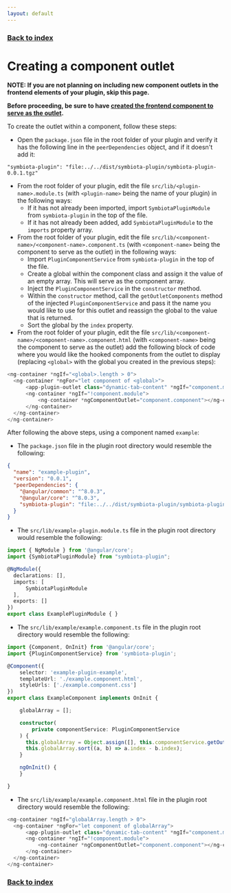 ```yaml
---
layout: default
---
```


### [Back to index](./index.html)

# Creating a component outlet

**NOTE: If you are not planning on including new component outlets in the frontend elements of your plugin, skip this page.**

**Before proceeding, be sure to have [created the frontend component to serve as the outlet](./creating-frontend-component.html).**

To create the outlet within a component, follow these steps:
- Open the `package.json` file in the root folder of your plugin and verify it has the following line in the `peerDependencies` object,
  and if it doesn't add it:
```
"symbiota-plugin": "file:../../dist/symbiota-plugin/symbiota-plugin-0.0.1.tgz"
```
- From the root folder of your plugin, edit the file `src/lib/<plugin-name>.module.ts` (with `<plugin-name>` being 
  the name of your plugin) in the following ways:
  - If it has not already been imported, import `SymbiotaPluginModule` from `symbiota-plugin` in the top of the file.
  - If it has not already been added, add `SymbiotaPluginModule` to the `imports` property array.
- From the root folder of your plugin, edit the file `src/lib/<component-name>/<component-name>.component.ts` (with `<component-name>` being 
  the component to serve as the outlet) in the following ways:
  - Import `PluginComponentService` from `symbiota-plugin` in the top of the file.
  - Create a global within the component class and assign it the value of an empty array. This will serve as the component array.
  - Inject the `PluginComponentService` in the `constructor` method.
  - Within the `constructor` method, call the `getOutletComponents` method of the injected `PluginComponentService` and pass it the name 
    you would like to use for this outlet and reassign the global to the value that is returned.
  - Sort the global by the `index` property.
- From the root folder of your plugin, edit the file `src/lib/<component-name>/<component-name>.component.html` (with `<component-name>` being 
  the component to serve as the outlet) add the following block of code where you would like the hooked components from the outlet
  to display (replacing `<global>` with the global you created in the previous steps):
```typescript
<ng-container *ngIf="<global>.length > 0">
  <ng-container *ngFor="let component of <global>">
      <app-plugin-outlet class="dynamic-tab-content" *ngIf="component.module" [file]="component.filename" [module]="component.module" [provider]="component.provider" [child]="true"></app-plugin-outlet>
      <ng-container *ngIf="!component.module">
          <ng-container *ngComponentOutlet="component.component"></ng-container>
      </ng-container>
  </ng-container>
</ng-container>
```
After following the above steps, using a component named `example`: 
  - The `package.json` file in the plugin root directory would resemble the following:
    
```json
{
  "name": "example-plugin",
  "version": "0.0.1",
  "peerDependencies": {
    "@angular/common": "^8.0.3",
    "@angular/core": "^8.0.3",
    "symbiota-plugin": "file:../../dist/symbiota-plugin/symbiota-plugin-0.0.1.tgz"
  }
}
```
  - The `src/lib/example-plugin.module.ts` file in the plugin root directory would resemble the following:
      
```typescript
import { NgModule } from '@angular/core';
import {SymbiotaPluginModule} from "symbiota-plugin";

@NgModule({
  declarations: [],
  imports: [
      SymbiotaPluginModule
  ],
  exports: []
})
export class ExamplePluginModule { }
```
  - The `src/lib/example/example.component.ts` file in the plugin root directory would resemble the following:
        
```typescript
import {Component, OnInit} from '@angular/core';
import {PluginComponentService} from 'symbiota-plugin';

@Component({
    selector: 'example-plugin-example',
    templateUrl: './example.component.html',
    styleUrls: ['./example.component.css']
})
export class ExampleComponent implements OnInit {

    globalArray = [];

    constructor(
        private componentService: PluginComponentService
    ) {
      this.globalArray = Object.assign([], this.componentService.getOutletComponents('example-plugin-component-outlet'));
      this.globalArray.sort((a, b) => a.index - b.index);
    }

    ngOnInit() {
    }

}
```
  - The `src/lib/example/example.component.html` file in the plugin root directory would resemble the following:
          
```typescript
<ng-container *ngIf="globalArray.length > 0">
  <ng-container *ngFor="let component of globalArray">
      <app-plugin-outlet class="dynamic-tab-content" *ngIf="component.module" [file]="component.filename" [module]="component.module" [provider]="component.provider" [child]="true"></app-plugin-outlet>
      <ng-container *ngIf="!component.module">
          <ng-container *ngComponentOutlet="component.component"></ng-container>
      </ng-container>
  </ng-container>
</ng-container>
```

### [Back to index](./index.html)
